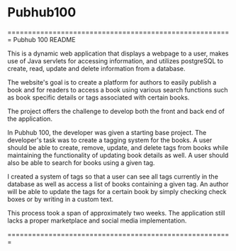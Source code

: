 # Pubhub100
=======================================================
Pubhub 100 README

This is a dynamic web application that displays a webpage
to a user, makes use of Java servlets for accessing 
information, and utilizes postgreSQL to create, read, update
and delete information from a database.

The website's goal is to create a platform for authors to
easily publish a book and for readers to access a book
using various search functions such as book specific details
or tags associated with certain books. 

The project offers the challenge to develop both the
front and back end of the application. 

In Pubhub 100, the developer was given a starting base
project. The developer's task was to create a tagging
system for the books. A user should be able to create,
remove, update, and delete tags from books while
maintaining the functionality of updating book details
as well. A user should also be able to search for books
using a given tag. 

I created a system of tags so that a user can see
all tags currently in the database as well as access a
list of books containing a given tag. An author will be
able to update the tags for a certain book by simply
checking check boxes or by writing in a custom text.

This process took a span of approximately two weeks. 
The application still lacks a proper marketplace and
social media implementation.


=======================================================
